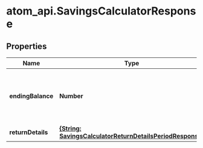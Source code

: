 # atom_api.SavingsCalculatorResponse

## Properties
Name | Type | Description | Notes
------------ | ------------- | ------------- | -------------
**endingBalance** | **Number** | The ending balance of the investment, represented in future dollars. | 
**returnDetails** | [**{String: SavingsCalculatorReturnDetailsPeriodResponse}**](SavingsCalculatorReturnDetailsPeriodResponse.md) |  | 


